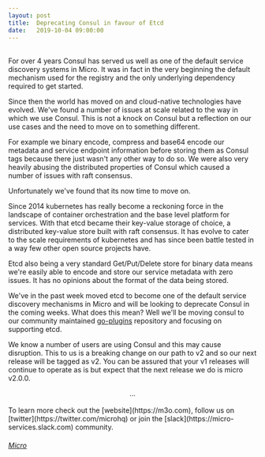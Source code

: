 ```yaml
---
layout:	post
title:	Deprecating Consul in favour of Etcd
date:	2019-10-04 09:00:00
---
```

<br>
For over 4 years Consul has served us well as one of the default service discovery systems in Micro. It was 
in fact in the very beginning the default mechanism used for the registry and the only underlying 
dependency required to get started.

Since then the world has moved on and cloud-native technologies have evolved. We've found a number of issues 
at scale related to the way in which we use Consul. This is not a knock on Consul but a reflection on our 
use cases and the need to move on to something different.

For example we binary encode, compress and base64 encode our metadata and service endpoint information 
before storing them as Consul tags because there just wasn't any other way to do so. We were also very 
heavily abusing the distributed properties of Consul which caused a number of issues with raft consensus.

Unfortunately we've found that its now time to move on.

Since 2014 kubernetes has really become a reckoning force in the landscape of container orchestration and the 
base level platform for services. With that etcd became their key-value storage of choice, a distributed key-value 
store built with raft consensus. It has evolve to cater to the scale requirements of kubernetes and has since 
been battle tested in a way few other open source projects have.

Etcd also being a very standard Get/Put/Delete store for binary data means we're easily able to encode and store 
our service metadata with zero issues. It has no opinions about the format of the data being stored.

We've in the past week moved etcd to become one of the default service discovery mechanisms in Micro and will be 
looking to deprecate Consul in the coming weeks. What does this mean? Well we'll be moving consul to our 
community maintained [go-plugins](https://github.com/micro/go-plugins) repository and focusing on supporting 
etcd.

We know a number of users are using Consul and this may cause disruption. This to us is a breaking change on our 
path to v2 and so our next release will be tagged as v2. You can be assured that your v1 releases will continue 
to operate as is but expect that the next release we do is micro v2.0.0.

<center>...</center>
<br>
To learn more check out the [website](https://m3o.com), follow us on [twitter](https://twitter.com/microhq) or 
join the [slack](https://micro-services.slack.com) community.

<h6><a href="https://github.com/micro/micro"><i class="fab fa-github fa-2x"></i> Micro</a></h6>
